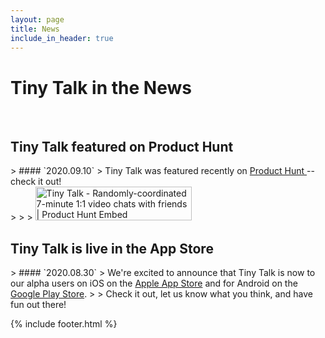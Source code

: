 ```yaml
---
layout: page
title: News
include_in_header: true
---
```


# Tiny Talk in the News

<br>

<h2> Tiny Talk featured on Product Hunt </h2>
> #### `2020.09.10`
> Tiny Talk was featured recently on <a href="https://www.producthunt.com/posts/tiny-talk"> Product Hunt </a> -- check it out!
<br>
>
>
> <a href="https://www.producthunt.com/posts/tiny-talk?utm_source=badge-featured&utm_medium=badge&utm_souce=badge-tiny-talk" target="_blank"><img src="https://api.producthunt.com/widgets/embed-image/v1/featured.svg?post_id=255167&theme=light" alt="Tiny Talk - Randomly-coordinated 7-minute 1:1 video chats with friends | Product Hunt Embed" style="width: 250px; height: 54px;" width="250" height="54" /></a>
<br>

<h2> Tiny Talk is live in the App Store </h2>
> #### `2020.08.30`
> We're excited to announce that Tiny Talk is now to our alpha users on iOS on the <a href="https://apps.apple.com/us/app/tiny-talk-chat/id1526380332">Apple App Store</a> and for Android on the <a href="https://play.google.com/store/apps/details?id=com.tinytalkinc.tinytalk">Google Play Store</a>.
>
> Check it out, let us know what you think, and have fun out there!

<br>



{% include footer.html %}
